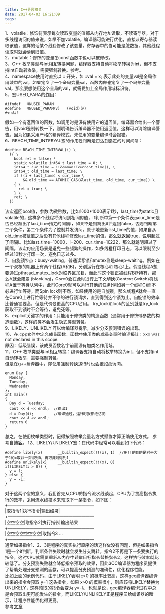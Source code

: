```yaml
---
title: C++语言相关
date: 2017-04-03 16:21:09
tags:
---
```


1、volatile：修饰符表示每次读取变量的值都从内存地址读取，不读寄存器。对于多线程访问的值来说，如果不加volatile，编译器可能进行优化，直接从寄存器读取该值，这样的话某个线程修改了该变量，寄存器中的值可能是脏数据，其他线程读取时就会读到旧值。  
2、mutable：修饰的变量在const函数中也可以被修改。  
3、C++ 枚举类型与int相互转换问题，编译器支持自动将枚举转换为int，但不支持int自动转枚举，需要强制转换。参考。  
4、namespace使用时直接以 :: 开头，如 ::val = x;   表示此处的变量val是全局作用域中的val，如果定义了一个全局变量val，函数内部也定义了一个局部变量val，那么要想使用这个全局的val，就需要加上全局作用域标识符。  
5、宏USED_PARA的[作用](http://www.cnblogs.com/verygis/archive/2012/05/03/2480130.html)：  
```
#ifndef   UNUSED_PARAM
#define   UNUSED_PARAM(v)   (void)(v)
#endif
```
假如一个有返回值的函数，如调用时是没有使用它的返回值，编译器会给出一个警告，用void强制转换一下，则明确告诉编译器不使用返回值，这样可以消除编译警告。因为如果采用严格的编译模式，未使用的变量编译时会报错。  
6、REACH_TIME_INTERVAL宏的作用是判断是否达到指定的时间间隔：  
```
#define REACH_TIME_INTERVAL(i) \
  ({ \
    bool ret = false; \
    static volatile int64_t last_time = 0; \
    int64_t cur_time = ::common::current_time(); \
    int64_t old_time = last_time; \
    if ((i + last_time) < cur_time \
        && old_time == ATOMIC_CAS(&last_time, old_time, cur_time)) \
    { \
      ret = true; \
    } \
    ret; \
  })
```
该宏返回bool值，参数i为微秒数，比如1000*1000表示1秒，last_time为static且volatile的，这样多个线程将访问到相同的值，if判断中第一个条件表示cur_time是否已经超出了last_time指定的间隔i，如果不是则跳出if并返回false，否则判断第二个条件，第二个条件为了控制并发访问，原子地更新last_time的值，如果自从old_time被赋值之后没有其他线程修改last_time的值，那么就返回true，说明超过了间隔i。比如last_time=10000，i=200，cur_time=10222，那么就说明超过了间隔。该宏的应用场景是避免一些频繁的操作，如多线程打印日志，可以限制至少经过10秒才打印一次，避免日志过多。  
7、自旋锁特点：busy-waiting，普通读写锁和mutex则是sleep-waiting。例如在一个双核的机器上有两个线程(A和B)，分别运行在核心和 核心1上。假设线程A想要通过pthread_mutex_lock对临界区加锁，而此时这个锁正被线程B所持有，那么A就会阻塞 (blocking)，Core0会在此时进行上下文切换(Context Switch)将线程A置于等待队列中，此时Core0就可以运行其他的任务(例如另一个线程C)而不必进行忙等待。而Spin lock则不然，如果使用的是自旋锁，那么线程A就会一直在Core0上进行忙等待并不停的进行锁请求，直到得到这个锁为止。自旋锁的效率比普通锁要高，但是代价是更高的CPU占用。
try_lock和lock的区别就是try_lock获取不到锁时不会等待，避免死等。  
8、explicit关键字的作用：只能用于修饰类的构造函数（通常用于修饰带参数的构造函数），这样的类不会发生隐式类型转换。  
9、LIKELY、UNLIKELY 可以给编译器提示，减少分支预测错误的出现。  
10、在.cpp文件中定义成员函数，函数中使用类的成员变量时编译报错：xxx was not declared in this scope.  
原因：低级错误，该成员函数名字前面没有加类名作用域。  
11、C++ 枚举类型与int相互转换：编译器支持自动将枚举转换为int，但不支持int自动转枚举，需要强制转换。  
但是在g++编译器中，即使用强制转换运行时也会报拒绝访问。  
```
enum Day {
  Monday,
  Tuesday,
  Wednesday
};
int main()
{
  Day d = Tuesday;
  cout << d << endl;  //输出1
  d = Day(0);         //编译通过，运行时报拒绝访问
  cout << d << endl;
  return 0;
}
```
总之，在使用枚举类型时，记得按照枚举变量名方式赋值才算正确使用方式。
参考自[博客](http://blog.csdn.net/lihao21/article/details/6825722)。
12、LIKELY/UNLIKELY宏：在代码中经常可以看到如下代码：  
```
#define likely(x)       __builtin_expect(!!(x), 1)  //用!!的目的是对于大于1的x取非一次得到0，再取非则得到1
#define unlikely(x)     __builtin_expect(!!(x), 0)
if(LIKELY(x > 0)) {
  y = 1;
} else {
  y = -1;
}
```
对于这两个宏的意义，我们首先从CPU的指令流水线谈起，CPU为了提高指令执行的效率，采用流水线技术来预取下一条指令，如下图：  
+————————————————————  
|取指令1|执行指令|输出结果|  
+————————————————————  
|空空空空|取指令2|执行指令|输出结果  
+————————————————————  
|空空空空空空空空|取指令3 …  
+————————————————————  
通常如果指令1、2、3是程序的真实执行顺序的话这样做没有问题，但是如果指令1是一个if判断，判断条件失败时就会发生分支跳转，指令2不再是下一条要执行的指令，这时CPU就需要重新从内存中读取目标指令替换指令2，这样执行效率就比较低了。分支预测失败就会降低指令预取的效果，因此GCC编译器为程序员提供了帮助处理分支预测的函数，可以提高分支预测的准确性，优化程序性能。  
比如上面的示例代码，由于LIKELY表明 x>0 的概率比较高，这样gcc编译器编译出来的指令会预取 y=1 这条指令，如果 x>0 的概率很小，则应该将LIKELY替换为UNLIKELY，这样预取的指令会变为 y=-1。
也就是说，gcc编译器编译过程中总是会预取出更可能发生的指令，而LIKELY/UNLIKELY正是程序员给编译器的暗示，让程序性能优化得更高。  
参考[文章](https://my.oschina.net/moooofly/blog/175019)  


